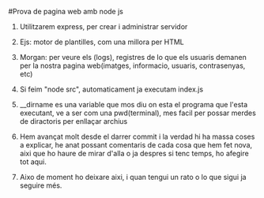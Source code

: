 #Prova de pagina web amb node js

1. Utilitzarem express, per crear i administrar servidor
2. Ejs: motor de plantilles, com una millora per HTML
3. Morgan: per veure els (logs), registres de lo que els usuaris demanen per la nostra pagina web(imatges, informacio, usuaris, contrasenyas, etc)
4. Si feim "node src", automaticament ja executam index.js
5. __dirname es una variable que mos diu on esta el programa que l'esta executant, ve a ser com una pwd(terminal), mes facil per possar merdes de diractoris per enllaçar archius

6. Hem avançat molt desde el darrer commit i la verdad hi ha massa coses a explicar, he anat possant comentaris de cada cosa que hem fet nova, aixi que ho haure de mirar d'alla o ja despres si tenc temps, ho afegire tot aqui.

7. Aixo de moment ho deixare aixi, i quan tengui un rato o lo que sigui ja seguire més.
